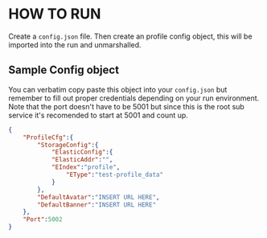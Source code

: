 # HOW TO RUN

Create a `config.json` file. Then create an profile config object, this will be imported into the run and unmarshalled.

## Sample Config object

You can verbatim copy paste this object into your `config.json` but remember to fill out proper credentials depending on your run environment.
Note that the port doesn't have to be 5001 but since this is the root sub service it's recomended to start at 5001 and count up.

```json
{
    "ProfileCfg":{
        "StorageConfig":{
            "ElasticConfig":{
            "ElasticAddr":"",
            "EIndex":"profile",
                "EType":"test-profile_data"
            }
        },
        "DefaultAvatar":"INSERT URL HERE",
        "DefaultBanner":"INSERT URL HERE"
    },
    "Port":5002
}
```
